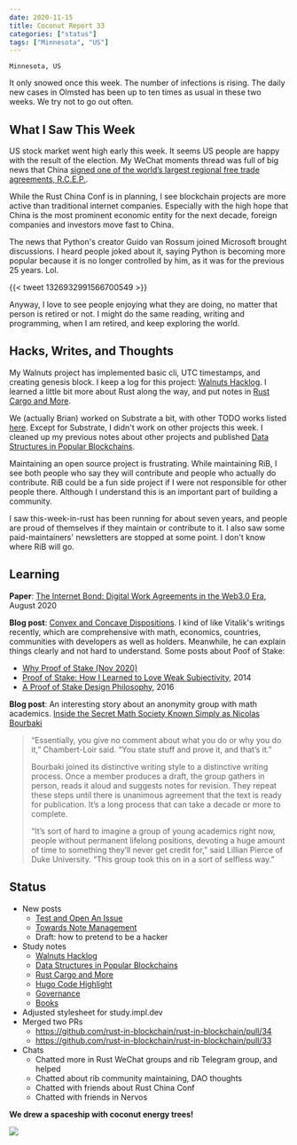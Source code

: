 ```yaml
---
date: 2020-11-15
title: Coconut Report 33
categories: ["status"]
tags: ["Minnesota", "US"]
---
```


`Minnesota, US`

It only snowed once this week.
The number of infections is rising.
The daily new cases in Olmsted has been up to ten times
as usual in these two weeks.
We try not to go out often.

## What I Saw This Week

US stock market went high early this week.
It seems US people are happy with
the result of the election.
My WeChat moments thread was full of big news that 
China [signed one of the world’s largest regional free 
trade agreements, R.C.E.P.](https://www.nytimes.com/2020/11/15/business/china-trade-rcep.html).

While the Rust China Conf is in planning,
I see blockchain projects are more active
than traditional internet companies. 
Especially with the high hope that China
is the most prominent economic entity for the next decade,
foreign companies and investors move fast to China.

The news that Python's creator Guido van Rossum joined
Microsoft brought discussions.
I heard people joked about it, saying
Python is becoming more popular because it is no longer controlled
by him, as it was for the previous 25 years. Lol.

{{< tweet 1326932991566700549 >}}

Anyway, I love to see people enjoying what
they are doing, no matter that person is retired or not.
I might do the same reading, writing and programming,
when I am retired,
and keep exploring the world.


## Hacks, Writes, and Thoughts

My Walnuts project has implemented basic cli, UTC timestamps, and
creating genesis block.
I keep a log for this project: [Walnuts Hacklog][walnutslog].
I learned a little bit more about Rust along the way, and put notes in 
[Rust Cargo and More][rustmore].

We (actually Brian) worked on Substrate a bit,
with other TODO works listed [here](https://github.com/brson/rust-contract-comparison).
Except for Substrate, I didn't work on other projects this week.
I cleaned up my previous notes about other projects and published 
[Data Structures in Popular Blockchains][data].

Maintaining an open source project is frustrating.
While maintaining RiB,
I see both people who say they will contribute and
people who actually do contribute.
RiB could be a fun side project if
I were not responsible for other people there.
Although I understand this is an important part
of building a community.

I saw this-week-in-rust has been running for about seven years,
and people are proud of themselves if they maintain
or contribute to it.
I also saw some paid-maintainers' newsletters are stopped at
some point.
I don't know where RiB will go.

## Learning

**Paper**:
[The Internet Bond: Digital Work Agreements in the Web3.0 Era](https://drive.google.com/file/d/13-s15SvCIUBukhSZiNkpd0sTff3izQ5G/view), August 2020

**Blog post**:
[Convex and Concave Dispositions](https://vitalik.ca/general/2020/11/08/concave.html).
I kind of like Vitalik's writings recently,
which are comprehensive with math, economics, countries,
communities with developers as well as holders.
Meanwhile, he can explain things clearly and not hard to understand.
Some posts about Poof of Stake:
- [Why Proof of Stake (Nov 2020)](https://vitalik.ca/general/2020/11/06/pos2020.htm)
- [Proof of Stake: How I Learned to Love Weak Subjectivity](https://blog.ethereum.org/2014/11/25/proof-stake-learned-love-weak-subjectivity/), 2014
- [A Proof of Stake Design Philosophy](https://vitalik.ca/general/2016/12/29/pos_design.html), 2016

**Blog post**:
An interesting story about an anonymity group
with math academics.
[Inside the Secret Math Society Known Simply as Nicolas Bourbaki](https://www.quantamagazine.org/inside-the-secret-math-society-known-as-nicolas-bourbaki-20201109/)

>“Essentially, you give no comment about what you do or 
why you do it,” Chambert-Loir said. 
“You state stuff and prove it, and that’s it.”
>
>Bourbaki joined its distinctive writing style to 
a distinctive writing process. Once a member produces a draft, 
the group gathers in person, reads it aloud and 
suggests notes for revision. They repeat these steps 
until there is unanimous agreement that 
the text is ready for publication. 
It’s a long process that can take a decade or more to complete.
>
>“It’s sort of hard to imagine a group of young academics right now, 
people without permanent lifelong positions, 
devoting a huge amount of time to something 
they’ll never get credit for,” said Lillian Pierce of Duke University. 
>“This group took this on in a sort of selfless way.”

## Status

- New posts 
  - [Test and Open An Issue](/posts/test-and-open-an-issue/)
  - [Towards Note Management](/posts/towards-note-management/)
  - Draft: how to pretend to be a hacker
- Study notes
  - [Walnuts Hacklog][walnutslog]
  - [Data Structures in Popular Blockchains][data]
  - [Rust Cargo and More][rustmore]
  - [Hugo Code Highlight][hugohighlight]
  - [Governance][governance]
  - [Books][books]
- Adjusted stylesheet for study.impl.dev
- Merged two PRs
  - https://github.com/rust-in-blockchain/rust-in-blockchain/pull/34
  - https://github.com/rust-in-blockchain/rust-in-blockchain/pull/33
- Chats
  - Chatted more in Rust WeChat groups and rib Telegram group,
    and helped
  - Chatted about rib community maintaining, DAO thoughts
  - Chatted with friends about Rust China Conf
  - Chatted with friends in Nervos  

**We drew a spaceship with coconut energy trees!**

![](/graphic-assets/spaceship.jpg)


[walnutslog]: https://study.impl.dev/hacking/walnuts/
[books]: https://study.impl.dev/reading/books/
[hugohighlight]: https://study.impl.dev/hacking/hugo-code-highlight/
[data]: https://study.impl.dev/programming/data-structures-in-popular-blockchains/
[rustmore]: https://study.impl.dev/hacking/rust-cargo-etc/
[governance]: https://study.impl.dev/community/governance/
  
